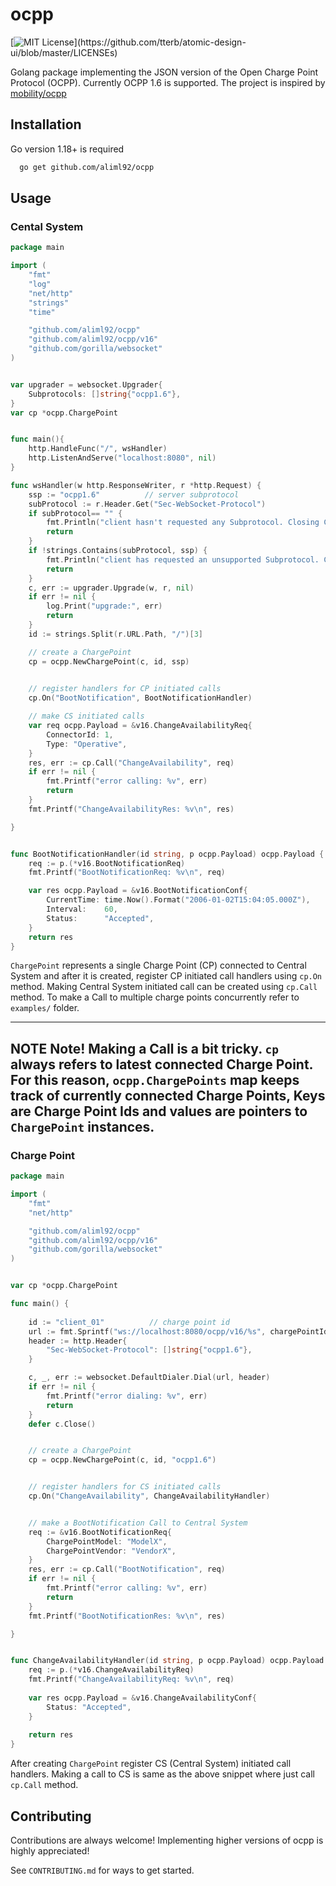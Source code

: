 
# ocpp

[![MIT License](https://img.shields.io/apm/l/atomic-design-ui.svg?)](https://github.com/tterb/atomic-design-ui/blob/master/LICENSEs)

Golang package implementing the JSON version of the Open Charge Point Protocol (OCPP). Currently OCPP 1.6 is supported.
The project is inspired by [mobility/ocpp](https://github.com/mobilityhouse/ocpp)

## Installation

Go version 1.18+ is required

```bash
  go get github.com/aliml92/ocpp
```
    
## Usage

### Cental System  
```go
package main

import (
	"fmt"
	"log"
	"net/http"
	"strings"
	"time"

	"github.com/aliml92/ocpp"
	"github.com/aliml92/ocpp/v16"
	"github.com/gorilla/websocket"
)


var upgrader = websocket.Upgrader{
	Subprotocols: []string{"ocpp1.6"},
}
var cp *ocpp.ChargePoint


func main(){
	http.HandleFunc("/", wsHandler)
	http.ListenAndServe("localhost:8080", nil)
}

func wsHandler(w http.ResponseWriter, r *http.Request) {
	ssp := "ocpp1.6"          // server subprotocol
	subProtocol := r.Header.Get("Sec-WebSocket-Protocol")	
	if subProtocol== "" {
		fmt.Println("client hasn't requested any Subprotocol. Closing Connection")
		return
	}
	if !strings.Contains(subProtocol, ssp) {
		fmt.Println("client has requested an unsupported Subprotocol. Closing Connection")
		return
	}
	c, err := upgrader.Upgrade(w, r, nil)
	if err != nil {
		log.Print("upgrade:", err)
		return
	}
	id := strings.Split(r.URL.Path, "/")[3]

	// create a ChargePoint
	cp = ocpp.NewChargePoint(c, id, ssp)
	

	// register handlers for CP initiated calls
	cp.On("BootNotification", BootNotificationHandler)

	// make CS initiated calls
	var req ocpp.Payload = &v16.ChangeAvailabilityReq{
		ConnectorId: 1,
		Type: "Operative",
	}
	res, err := cp.Call("ChangeAvailability", req)
	if err != nil {
		fmt.Printf("error calling: %v", err)
		return
	}
	fmt.Printf("ChangeAvailabilityRes: %v\n", res)

}


func BootNotificationHandler(id string, p ocpp.Payload) ocpp.Payload {
	req := p.(*v16.BootNotificationReq)
	fmt.Printf("BootNotificationReq: %v\n", req)

	var res ocpp.Payload = &v16.BootNotificationConf{
		CurrentTime: time.Now().Format("2006-01-02T15:04:05.000Z"),
		Interval:    60,
		Status:      "Accepted",
	}
	return res
}
```
`ChargePoint` represents a single Charge Point (CP) connected to Central System
and after it is created, register CP initiated call handlers using `cp.On` method.
Making Central System initiated call can be created using `cp.Call` method.
To make a Call to multiple charge points concurrently refer to `examples/` folder.

---
**NOTE**
Note! Making a Call is a bit tricky. `cp` always refers to latest connected Charge Point.  
For this reason, `ocpp.ChargePoints` map keeps track of currently connected Charge Points,
Keys are Charge Point Ids and values are pointers to `ChargePoint` instances.
---
  
### Charge Point
```go
package main

import (
	"fmt"
	"net/http"

	"github.com/aliml92/ocpp"
	"github.com/aliml92/ocpp/v16"
	"github.com/gorilla/websocket"
)


var cp *ocpp.ChargePoint

func main() {
	
	id := "client_01"          // charge point id
	url := fmt.Sprintf("ws://localhost:8080/ocpp/v16/%s", chargePointId)
	header := http.Header{
		"Sec-WebSocket-Protocol": []string{"ocpp1.6"},
	}

	c, _, err := websocket.DefaultDialer.Dial(url, header)
	if err != nil {
		fmt.Printf("error dialing: %v", err)
		return
	}
	defer c.Close()


	// create a ChargePoint
	cp = ocpp.NewChargePoint(c, id, "ocpp1.6")


	// register handlers for CS initiated calls
	cp.On("ChangeAvailability", ChangeAvailabilityHandler)


	// make a BootNotification Call to Central System
	req := &v16.BootNotificationReq{
		ChargePointModel: "ModelX",
		ChargePointVendor: "VendorX",
	} 
	res, err := cp.Call("BootNotification", req)
	if err != nil {
		fmt.Printf("error calling: %v", err)
		return
	}
	fmt.Printf("BootNotificationRes: %v\n", res)

}


func ChangeAvailabilityHandler(id string, p ocpp.Payload) ocpp.Payload {
	req := p.(*v16.ChangeAvailabilityReq)
	fmt.Printf("ChangeAvailabilityReq: %v\n", req)
	
	var res ocpp.Payload = &v16.ChangeAvailabilityConf{
		Status: "Accepted",
	}
	
	return res
}
```
After creating `ChargePoint` register CS (Central System) initiated call handlers.
Making a call to CS is same as the above snippet where just call `cp.Call` method.
## Contributing

Contributions are always welcome!
Implementing higher versions of ocpp is highly appreciated!

See `CONTRIBUTING.md` for ways to get started.
